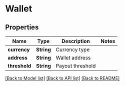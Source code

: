 # Wallet

## Properties

Name | Type | Description | Notes
------------ | ------------- | ------------- | -------------
**currency** | **String** | Currency type | 
**address** | **String** | Wallet address | 
**threshold** | **String** | Payout threshold | 

[[Back to Model list]](../README.md#documentation-for-models) [[Back to API list]](../README.md#documentation-for-api-endpoints) [[Back to README]](../README.md)


